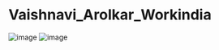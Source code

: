 # Vaishnavi_Arolkar_Workindia
![image](https://github.com/crownbearer02/Vaishnavi_Arolkar_Workindia/assets/88237247/d944e866-e428-4815-a1fd-02f8a177decf)
![image](https://github.com/crownbearer02/Vaishnavi_Arolkar_Workindia/assets/88237247/2a545c19-d4b9-4274-ab65-4659b7681f46)
